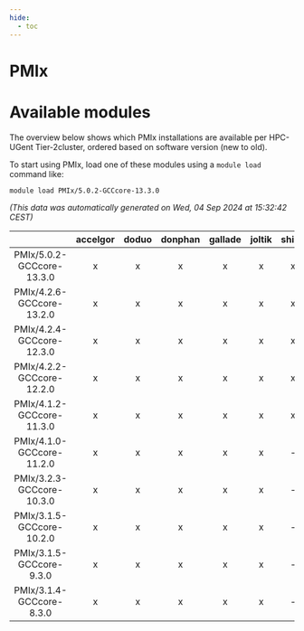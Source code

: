 ```yaml
---
hide:
  - toc
---
```


PMIx
====

# Available modules


The overview below shows which PMIx installations are available per HPC-UGent Tier-2cluster, ordered based on software version (new to old).

To start using PMIx, load one of these modules using a `module load` command like:

```shell
module load PMIx/5.0.2-GCCcore-13.3.0
```

*(This data was automatically generated on Wed, 04 Sep 2024 at 15:32:42 CEST)*  

| |accelgor|doduo|donphan|gallade|joltik|shinx|skitty|
| :---: | :---: | :---: | :---: | :---: | :---: | :---: | :---: |
|PMIx/5.0.2-GCCcore-13.3.0|x|x|x|x|x|x|x|
|PMIx/4.2.6-GCCcore-13.2.0|x|x|x|x|x|x|x|
|PMIx/4.2.4-GCCcore-12.3.0|x|x|x|x|x|x|x|
|PMIx/4.2.2-GCCcore-12.2.0|x|x|x|x|x|x|x|
|PMIx/4.1.2-GCCcore-11.3.0|x|x|x|x|x|x|x|
|PMIx/4.1.0-GCCcore-11.2.0|x|x|x|x|x|-|x|
|PMIx/3.2.3-GCCcore-10.3.0|x|x|x|x|x|-|x|
|PMIx/3.1.5-GCCcore-10.2.0|x|x|x|x|x|-|x|
|PMIx/3.1.5-GCCcore-9.3.0|x|x|x|x|x|-|x|
|PMIx/3.1.4-GCCcore-8.3.0|x|x|x|x|x|-|x|
